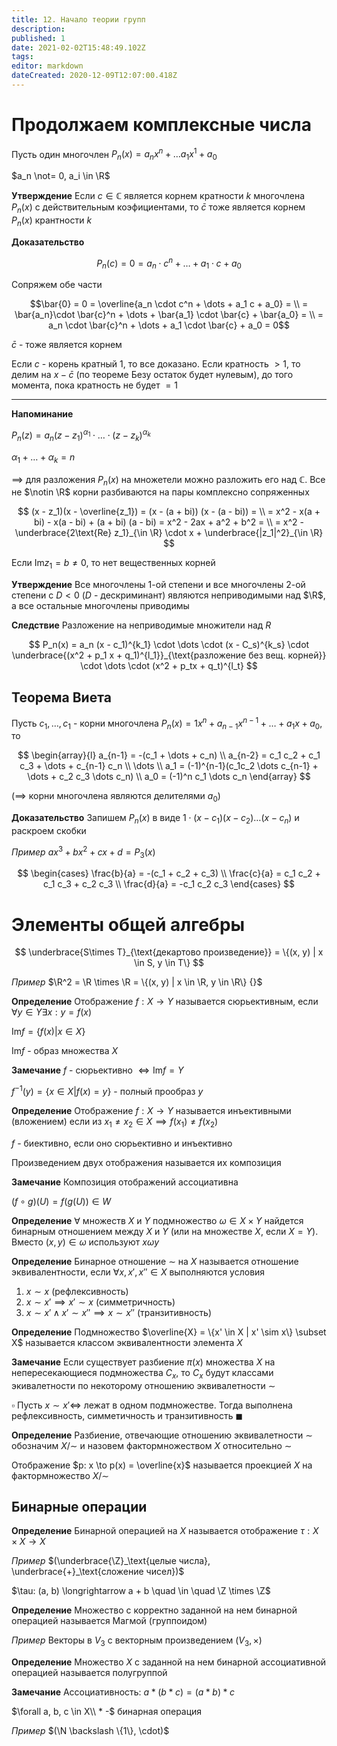 ```yaml
---
title: 12. Начало теории групп
description: 
published: 1
date: 2021-02-02T15:48:49.102Z
tags: 
editor: markdown
dateCreated: 2020-12-09T12:07:00.418Z
---
```


# Продолжаем комплексные числа

Пусть один многочлен $P_n(x) = a_n x^n + \dots a_1 x^1 + a_0$

$a_n \not= 0, a_i \in \R$

**Утверждениe** Если $c \in \mathbb{C}$ является корнем кратности $k$ многочлена $P_n(x)$ с действительным коэфициентами, то $\bar{c}$ тоже является корнем $P_n(x)$ крантности $k$

**Доказательство** 

$$
P_n(c) = 0 = a_n \cdot c^n + \dots + a_1 \cdot c + a_0
$$

Сопряжем обе части

$$\bar{0} = 0 = \overline{a_n \cdot c^n + \dots + a_1 c + a_0} = \\
= \bar{a_n}\cdot \bar{c}^n + \dots + \bar{a_1} \cdot \bar{c} + \bar{a_0} = \\
= a_n \cdot \bar{c}^n + \dots + a_1 \cdot \bar{c} + a_0 = 0$$

$\bar{c}$ - тоже является корнем

Если $c$ - корень кратный $1$, то все доказано. Если кратность $>1$, то делим на $x - \bar{c}$ (по теореме Безу остаток будет нулевым), до того момента, пока кратность не будет $=1$

---

**Напоминание**

$P_n(z) = a_n(z - z_1)^{\alpha_1} \cdot \dots \cdot (z - z_k)^{\alpha_k} {}$

$\alpha_1 + \dots + \alpha_k = n$

$\implies$ для разложения $P_n(x)$ на множетели можно разложить его над $\mathbb{C}$. Все не $\notin \R$ корни разбиваются на пары комплексно сопряженных

$$
(x - z_1)(x - \overline{z_1}) = (x - (a + bi)) (x - (a - bi)) = \\
= x^2 - x(a + bi) - x(a - bi) + (a + bi) (a - bi) = x^2 - 2ax + a^2 + b^2 = \\
= x^2 - \underbrace{2\text{Re} z_1}_{\in \R} \cdot x + \underbrace{|z_1|^2}_{\in \R}
$$

Если $\text{Im} z_1 = b \not= 0$, то нет вещественных корней

**Утверждение** Все многочлены 1-ой степени и все многочлены 2-ой степени с $D < 0$ ($D$ - дескриминант) являются неприводимыми над $\R$, а все остальные многочлены приводимы

**Следствие** Разложение на неприводимые множители над $R$

$$
P_n(x) = a_n (x - c_1)^{k_1} \cdot \dots \cdot (x - C_s)^{k_s} \cdot \underbrace{(x^2 + p_1 x + q_1)^{l_1}}_{\text{разложение без вещ. корней}} \cdot \dots \cdot (x^2 + p_tx + q_t)^{l_t} 
$$

## Теорема Виета

Пусть $c_1, \dots, c_1$ - корни многочлена $P_n(x) = 1x^n + a_{n-1} x^{n-1} + \dots + a_1 x + a_0$, то 

$$
\begin{array}{l}
a_{n-1} = -(c_1 + \dots + c_n) \\
a_{n-2} = c_1 c_2 + c_1 c_3 + \dots + c_{n-1} c_n \\
\dots \\
a_1 = (-1)^{n-1}(c_1c_2 \dots c_{n-1} + \dots + c_2 c_3 \dots c_n) \\
a_0 = (-1)^n c_1 \dots c_n
\end{array}
$$

($\implies$ корни многочлена являются делителями $a_0$)

**Доказательство** Запишем $P_n(x)$ в виде $1 \cdot (x - c_1) (x - c_2) \dots (x - c_n)$ и раскроем скобки

*Пример* $ax^3 + bx^2 + cx + d = P_3(x)$

$$
\begin{cases}
\frac{b}{a} = -(c_1 + c_2 + c_3) \\
\frac{c}{a} = c_1 c_2 + c_1 c_3 + c_2 c_3 \\
\frac{d}{a} = -c_1 c_2 c_3
\end{cases}
$$

# Элементы общей алгебры

$$
\underbrace{S\times T}_{\text{декартово произведение}} = \{(x, y) | x \in S, y \in T\}
$$

*Пример* $\R^2 = \R \times \R = \{(x, y) | x \in \R, y \in \R\} {}$

**Определение** Отображение $f: X \to Y$ называется сюрьективным, если $\forall y \in Y \exists x: y = f(x)$

$\text{Im}f = \{f(x) | x \in X\} {}$

$\text{Im}f$ - образ множества $X$

**Замечание** $f$ - сюрьективно $\iff \text{Im}f = Y$

$f^{-1} (y) = \{x \in X | f(x) = y\}$ - полный прообраз $y$

**Определение** Отображение $f: X \to Y$ называется инъективными (вложением) если из $x_1 \not= x_2 \in X \implies f(x_1) \not= f(x_2)$

$f$ - биективно, если оно сюрьективно и инъективно

Произведением двух отображения называется их композиция

**Замечание** Композиция отображений ассоциативна

$(f \circ g) (U) = f(g(U)) \in W$

**Определение** $\forall$ множеств $X$ и $Y$ подмножество $\omega \in X \times Y$ найдется бинарным отношением между $X$ и $Y$ (или на множестве $X$, если $X=Y$). Вместо $(x, y) \in \omega$ используют $x \omega y$

**Определение** Бинарное отношение $\sim$ на $X$ называется отношение эквивалентности, если $\forall x, x', x'' \in X$ выполняются условия

1. $x \sim x$ (рефлексивность)
2. $x \sim x' \implies x' \sim x$ (симметричность)
3. $x \sim x' \land x' \sim x'' \implies x \sim x''$ (транзитивность)

**Определение** Подмножество $\overline{X} = \{x' \in X | x' \sim x\} \subset X$ называется классом эквивалентности элемента $X$

**Замечание** Если существует разбиение $\pi(x)$ множества $X$ на непересекающиеся подмножества $C_x$, то $C_x$ будут классами экивалетности по некоторому отношению эквивалетности $\sim$

$\square$ Пусть $x \sim x' \iff$ лежат в одном подмножестве.  Тогда выполнена рефлексивность, симметичность и транзитивность $\blacksquare$

**Определение** Разбиение, отвечающие отношению эквивалетности $\sim$ обозначим $X/\sim$ и назовем фактормножеством $X$ относительно $\sim$

Отображение $p: x \to p(x) = \overline{x}$ называется проекцией $X$ на фактормножество $X/\sim$

## Бинарные операции

**Определение** Бинарной операцией на $X$ называется отображение $\tau: X \times X \to X$

*Пример* $(\underbrace{\Z}_\text{целые числа}, \underbrace{+}_\text{сложение чисел})$

$\tau: (a, b) \longrightarrow a + b \quad \in \quad \Z \times \Z$

**Определение** Множество с корректно заданной на нем бинарной операцией называется Магмой (группоидом)

*Пример* Векторы в $V_3$ с векторным произведением $(V_3, \times)$

**Определение** Множество $X$ с заданной на нем бинарной ассоциативной операцией называется полугруппой

**Замечание** Ассоциативность: $a * (b * c) = (a * b) * c$

$\forall a, b, c \in X\\ * -$ бинарная операция

*Пример* $(\N \backslash \{1\}, \cdot)$ 
